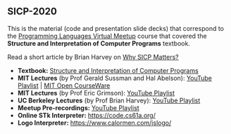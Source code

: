 ## SICP-2020

This is the material (code and presentation slide decks) that correspond to the [Programming Languages Virtual Meetup](https://www.meetup.com/Programming-Languages-Toronto-Meetup/) course that covered the **Structure and Interpretation of Computer Programs** textbook.

Read a short article by Brian Harvey on [Why SICP Matters?](https://people.eecs.berkeley.edu/~bh/sicp.html)

- **Textbook:** [Structure and Interpretation of Computer Programs](https://web.mit.edu/alexmv/6.037/sicp.pdf)
- **MIT Lectures** (by Prof Gerald Sussman and Hal Abelson): [YouTube Playlist](https://www.youtube.com/playlist?list=PLE18841CABEA24090) | [MIT Open CourseWare](https://ocw.mit.edu/courses/electrical-engineering-and-computer-science/6-001-structure-and-interpretation-of-computer-programs-spring-2005/video-lectures/)
- **MIT Lectures** (by Prof Eric Grimson): [YouTube Playlist](https://www.youtube.com/playlist?list=PL7BcsI5ueSNFPCEisbaoQ0kXIDX9rR5FF)
- **UC Berkeley Lectures** (by Prof Brian Harvey): [YouTube Playlist](https://www.youtube.com/playlist?list=PLhMnuBfGeCDNgVzLPxF9o5UNKG1b-LFY9)
- **Meetup Pre-recordings:** [YouTube Playlist](https://www.youtube.com/playlist?list=PLVFrD1dmDdvdvWFK8brOVNL7bKHpE-9w0)
- **Online STk Interpreter:** https://code.cs61a.org/
- **Logo Interpreter:** https://www.calormen.com/jslogo/
